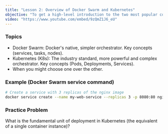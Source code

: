 ```yaml
---
title: "Lesson 2: Overview of Docker Swarm and Kubernetes"
objective: "To get a high-level introduction to the two most popular container orchestrators."
video: "https://www.youtube.com/embed/9zQmZ1J6_eU"
---
```


### Topics

- Docker Swarm: Docker's native, simpler orchestrator. Key concepts (services, tasks, nodes).
- Kubernetes (K8s): The industry standard, more powerful and complex orchestrator. Key concepts (Pods, Deployments, Services).
- When you might choose one over the other.

### Example (Docker Swarm service command)

```bash
# Create a service with 3 replicas of the nginx image
docker service create --name my-web-service --replicas 3 -p 8080:80 nginx
```

### Practice Problem

What is the fundamental unit of deployment in Kubernetes (the equivalent of a single container instance)?
